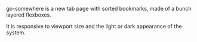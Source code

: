go-somewhere is a new tab page with sorted bookmarks, made of a bunch layered flexboxes.

It is responsive to viewport size and the light or dark appearance of the system.
